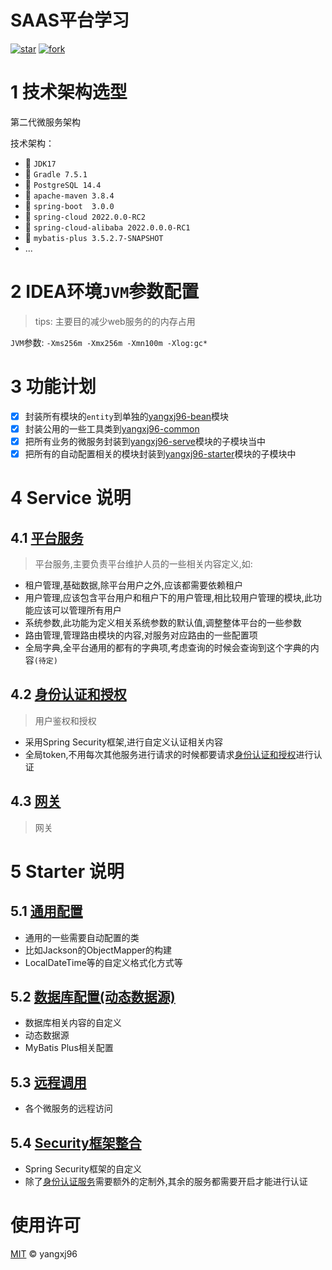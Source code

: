 # SAAS平台学习

[![star](https://gitee.com/yangxj96/yangxj96-saas-api/badge/star.svg?theme=dark)](https://gitee.com/yangxj96/yangxj96-saas-api/stargazers)
[![fork](https://gitee.com/yangxj96/yangxj96-saas-api/badge/fork.svg?theme=dark)](https://gitee.com/yangxj96/yangxj96-saas-api/members)

# 1 技术架构选型

第二代微服务架构

技术架构：

- 🚀️  `JDK17`
- 🚀️  `Gradle 7.5.1`
- 🚀️  `PostgreSQL 14.4`
- 🚀️  `apache-maven 3.8.4`
- 🚀️  `spring-boot  3.0.0`
- 🚀️  `spring-cloud 2022.0.0-RC2`
- 🚀️  `spring-cloud-alibaba 2022.0.0.0-RC1`
- 🚀️  `mybatis-plus 3.5.2.7-SNAPSHOT`
- ...

# 2 IDEA环境`JVM`参数配置

> tips: 主要目的减少web服务的的内存占用

`JVM`参数: `-Xms256m -Xmx256m -Xmn100m -Xlog:gc*`

# 3 功能计划

- [X] 封装所有模块的`entity`到单独的[yangxj96-bean](yangxj96-bean)模块
- [X] 封装公用的一些工具类到[yangxj96-common](yangxj96-common)
- [x] 把所有业务的微服务封装到[yangxj96-serve](yangxj96-serve)模块的子模块当中
- [x] 把所有的自动配置相关的模块封装到[yangxj96-starter](yangxj96-starter)模块的子模块中

# 4 Service 说明

## 4.1  [平台服务](yangxj96-serve/yangxj96-serve-platform)

> 平台服务,主要负责平台维护人员的一些相关内容定义,如:

- 租户管理,基础数据,除平台用户之外,应该都需要依赖租户
- 用户管理,应该包含平台用户和租户下的用户管理,相比较用户管理的模块,此功能应该可以管理所有用户
- 系统参数,此功能为定义相关系统参数的默认值,调整整体平台的一些参数
- 路由管理,管理路由模块的内容,对服务对应路由的一些配置项
- 全局字典,全平台通用的都有的字典项,考虑查询的时候会查询到这个字典的内容`(待定)`

## 4.2  [身份认证和授权](yangxj96-serve/yangxj96-serve-auth)

> 用户鉴权和授权

- 采用Spring Security框架,进行自定义认证相关内容
- 全局token,不用每次其他服务进行请求的时候都要请求[身份认证和授权](yangxj96-serve/yangxj96-serve-auth)进行认证

## 4.3 [网关](yangxj96-serve/yangxj96-serve-gateway)

> 网关

# 5 Starter 说明

## 5.1 [通用配置](yangxj96-starter/yangxj96-starter-common)

- 通用的一些需要自动配置的类
- 比如Jackson的ObjectMapper的构建
- LocalDateTime等的自定义格式化方式等

## 5.2 [数据库配置(动态数据源)](yangxj96-starter/yangxj96-starter-db)

- 数据库相关内容的自定义
- 动态数据源
- MyBatis Plus相关配置

## 5.3 [远程调用](yangxj96-starter/yangxj96-starter-remote)

- 各个微服务的远程访问

## 5.4 [Security框架整合](yangxj96-starter/yangxj96-starter-security)

- Spring Security框架的自定义
- 除了[身份认证服务](yangxj96-serve/yangxj96-serve-auth)需要额外的定制外,其余的服务都需要开启才能进行认证

# 使用许可

[MIT](LICENSE) © yangxj96
